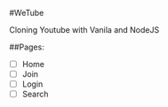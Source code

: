 #WeTube

Cloning Youtube with Vanila and NodeJS


##Pages:

- [ ] Home
- [ ] Join
- [ ] Login
- [ ] Search